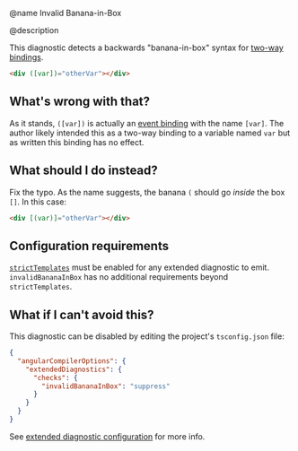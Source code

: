 @name Invalid Banana-in-Box

@description

This diagnostic detects a backwards "banana-in-box" syntax for
[two-way bindings](guide/two-way-binding).

```html
<div ([var])="otherVar"></div>
```

## What's wrong with that?

As it stands, `([var])` is actually an [event binding](guide/event-binding) with
the name `[var]`. The author likely intended this as a two-way binding to a variable named
`var` but as written this binding has no effect.

## What should I do instead?

Fix the typo. As the name suggests, the banana `(` should go *inside* the box `[]`. In this case:

```html
<div [(var)]="otherVar"></div>
```

## Configuration requirements

[`strictTemplates`](/guide/template-typecheck#strict-mode) must be enabled for any extended
diagnostic to emit. `invalidBananaInBox` has no additional requirements beyond `strictTemplates`.

## What if I can't avoid this?

This diagnostic can be disabled by editing the project's `tsconfig.json` file:

```json
{
  "angularCompilerOptions": {
    "extendedDiagnostics": {
      "checks": {
        "invalidBananaInBox": "suppress"
      }
    }
  }
}
```

See [extended diagnostic configuration](extended-diagnostics#configuration) for more info.
